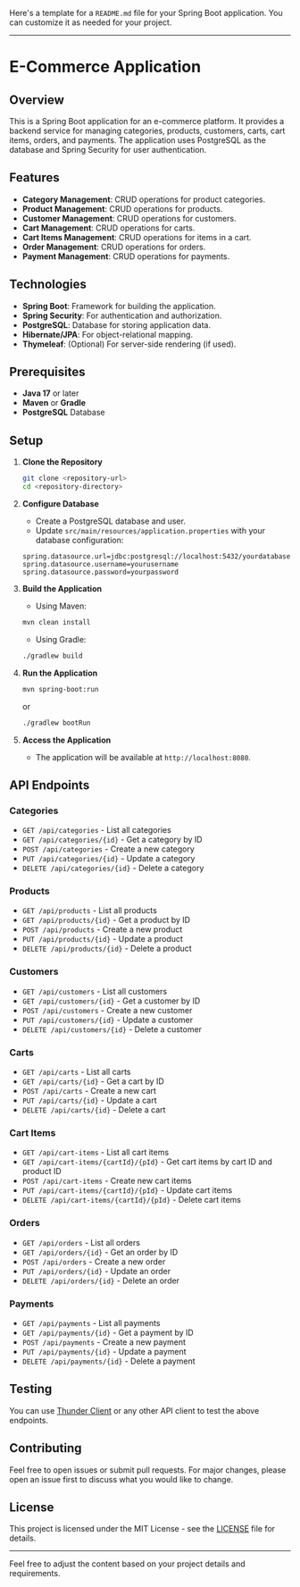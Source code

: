 Here's a template for a `README.md` file for your Spring Boot application. You can customize it as needed for your project.

---

# E-Commerce Application

## Overview

This is a Spring Boot application for an e-commerce platform. It provides a backend service for managing categories, products, customers, carts, cart items, orders, and payments. The application uses PostgreSQL as the database and Spring Security for user authentication.

## Features

- **Category Management**: CRUD operations for product categories.
- **Product Management**: CRUD operations for products.
- **Customer Management**: CRUD operations for customers.
- **Cart Management**: CRUD operations for carts.
- **Cart Items Management**: CRUD operations for items in a cart.
- **Order Management**: CRUD operations for orders.
- **Payment Management**: CRUD operations for payments.

## Technologies

- **Spring Boot**: Framework for building the application.
- **Spring Security**: For authentication and authorization.
- **PostgreSQL**: Database for storing application data.
- **Hibernate/JPA**: For object-relational mapping.
- **Thymeleaf**: (Optional) For server-side rendering (if used).

## Prerequisites

- **Java 17** or later
- **Maven** or **Gradle**
- **PostgreSQL** Database

## Setup

1. **Clone the Repository**
    ```bash
    git clone <repository-url>
    cd <repository-directory>
    ```

2. **Configure Database**
    - Create a PostgreSQL database and user.
    - Update `src/main/resources/application.properties` with your database configuration:
    ```properties
    spring.datasource.url=jdbc:postgresql://localhost:5432/yourdatabase
    spring.datasource.username=yourusername
    spring.datasource.password=yourpassword
    ```

3. **Build the Application**
    - Using Maven:
    ```bash
    mvn clean install
    ```
    - Using Gradle:
    ```bash
    ./gradlew build
    ```

4. **Run the Application**
    ```bash
    mvn spring-boot:run
    ```
    or
    ```bash
    ./gradlew bootRun
    ```

5. **Access the Application**
    - The application will be available at `http://localhost:8080`.

## API Endpoints

### **Categories**
- `GET /api/categories` - List all categories
- `GET /api/categories/{id}` - Get a category by ID
- `POST /api/categories` - Create a new category
- `PUT /api/categories/{id}` - Update a category
- `DELETE /api/categories/{id}` - Delete a category

### **Products**
- `GET /api/products` - List all products
- `GET /api/products/{id}` - Get a product by ID
- `POST /api/products` - Create a new product
- `PUT /api/products/{id}` - Update a product
- `DELETE /api/products/{id}` - Delete a product

### **Customers**
- `GET /api/customers` - List all customers
- `GET /api/customers/{id}` - Get a customer by ID
- `POST /api/customers` - Create a new customer
- `PUT /api/customers/{id}` - Update a customer
- `DELETE /api/customers/{id}` - Delete a customer

### **Carts**
- `GET /api/carts` - List all carts
- `GET /api/carts/{id}` - Get a cart by ID
- `POST /api/carts` - Create a new cart
- `PUT /api/carts/{id}` - Update a cart
- `DELETE /api/carts/{id}` - Delete a cart

### **Cart Items**
- `GET /api/cart-items` - List all cart items
- `GET /api/cart-items/{cartId}/{pId}` - Get cart items by cart ID and product ID
- `POST /api/cart-items` - Create new cart items
- `PUT /api/cart-items/{cartId}/{pId}` - Update cart items
- `DELETE /api/cart-items/{cartId}/{pId}` - Delete cart items

### **Orders**
- `GET /api/orders` - List all orders
- `GET /api/orders/{id}` - Get an order by ID
- `POST /api/orders` - Create a new order
- `PUT /api/orders/{id}` - Update an order
- `DELETE /api/orders/{id}` - Delete an order

### **Payments**
- `GET /api/payments` - List all payments
- `GET /api/payments/{id}` - Get a payment by ID
- `POST /api/payments` - Create a new payment
- `PUT /api/payments/{id}` - Update a payment
- `DELETE /api/payments/{id}` - Delete a payment

## Testing

You can use [Thunder Client](https://www.thunderclient.com/) or any other API client to test the above endpoints.

## Contributing

Feel free to open issues or submit pull requests. For major changes, please open an issue first to discuss what you would like to change.

## License

This project is licensed under the MIT License - see the [LICENSE](LICENSE) file for details.

---

Feel free to adjust the content based on your project details and requirements.
